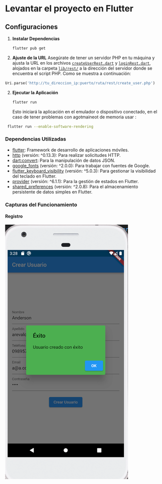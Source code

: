 # Levantar el proyecto en Flutter

## Configuraciones 

1. **Instalar Dependencias**
   ```bash
   flutter pub get
   ```
2. **Ajuste de la URL**
    Asegúrate de tener un servidor PHP en tu máquina y ajusta la URL en los archivos [`createUserRest.dart`](lib/rest/createUserRest.dart) y [`loginRest.dart`](lib/rest/loginRest.dart), alojados en la carpeta [`lib/rest/`](lib/rest/)  a la dirección del servidor donde se encuentra el script PHP. Como se muestra a continuación:

```dart
Uri.parse('http://tu_direccion_ip:puerto/ruta/rest/create_user.php')
```


2. **Ejecutar la Aplicación**
   ```bash
   flutter run
   ```
   Esto iniciará la aplicación en el emulador o dispositivo conectado, en el caso de tener problemas con agotmaineot de memoria usar :

  ```bash
   flutter run --enable-software-rendering
   ```

### Dependencias Utilizadas

- [flutter](https://pub.dev/packages/flutter): Framework de desarrollo de aplicaciones móviles.
- [http](https://pub.dev/packages/http) (versión: ^0.13.3): Para realizar solicitudes HTTP.
- [dart:convert](https://api.dart.dev/stable/dart-convert/dart-convert-library.html): Para la manipulación de datos JSON.
- [google_fonts](https://pub.dev/packages/google_fonts) (versión: ^2.0.0): Para trabajar con fuentes de Google.
- [flutter_keyboard_visibility](https://pub.dev/packages/flutter_keyboard_visibility) (versión: ^5.0.3): Para gestionar la visibilidad del teclado en Flutter.
- [provider](https://pub.dev/packages/provider) (versión: ^6.1.1): Para la gestión de estados en Flutter.
- [shared_preferences](https://pub.dev/packages/shared_preferences) (versión: ^2.0.8): Para el almacenamiento persistente de datos simples en Flutter.

### Capturas del Funcionamiento

#### Registro

![Formulario de Creación de Usuario](/images/imagen1.png)


